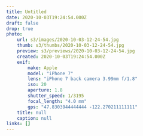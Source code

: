 ```yaml
---
title: Untitled
date: 2020-10-03T19:24:54.000Z
draft: false
drop: true
photo:
    url: s3/images/2020-10-03-12-24-54.jpg
    thumb: s3/thumbs/2020-10-03-12-24-54.jpg
    preview: s3/previews/2020-10-03-12-24-54.jpg
    created: 2020-10-03T19:24:54.000Z
    exif:
        make: Apple
        model: "iPhone 7"
        lens: "iPhone 7 back camera 3.99mm f/1.8"
        iso: 20
        aperture: 1.8
        shutter_speed: 1/3195
        focal_length: "4.0 mm"
        gps: "47.8303944444444 -122.270211111111"
    title: null
    caption: null
links: []
---
```

